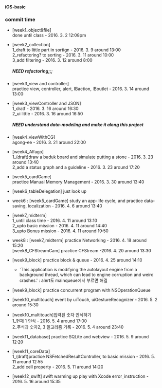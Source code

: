 #### iOS-basic

### commit time
* [week1_object&file]<br />done until class - 2016. 3. 2 12:08pm

* [week2_collection]<br/>1_draft to little part in sortign - 2016. 3. 9 around 13:00 <br />
    2_refactoring? to sorting - 2016. 3. 11 around 10:00<br />
    3_add filtering - 2016. 3. 12 around 8:00 <br/>
    ##### NEED refactoring;;; 

* [week3_view and controller]<br />practice view, controller, alert, IBaction, IBoutlet - 2016. 3. 14 around 13:00

* [week3_viewController and JSON]<br />1_dratf - 2016. 3. 16 around 16:30<br />
    2_ui little - 2016. 3. 16 around 16:50<br />
    ##### NEED  understand data-modeling and make it along this project 

* [week4_viewWithCG]<br />agong-ee - 2016. 3. 21 around 22:00

* [week4_Alfago]<br />1_(draft)draw a baduk board and simulate putting a stone - 2016. 3. 23 around 13:40<br />
	2_add a status graph and a guideline - 2016. 3. 23 around 17:20 <br/>

* [week5_cardGame]<br />practice Manual Memory Management - 2016. 3. 30 around 13:40<br />

* [week6_tableDelegation] just look up

* week6 : [week5_cardGame] study an app-life cycle, and practice data-saving, localization - 2016. 4. 6 around 13:40 <br/>

* [week7_midterm]<br />1_until class time - 2016. 4. 11 around 13:10<br />
	2_upto basic mission - 2016. 4. 11 around 14:40 <br />
	3_upto Bonus mission - 2016. 4. 11 around 19:50 <br />

* week8 : [week7_midterm] practice Networking - 2016. 4. 18 around 15:20<br />
    [week8_CFStreamCam] practice CFStream -2016. 4. 20 around 13:30 

* [week9_block] practice block & queue - 2016. 4. 25 around 14:10<br />
    * 'This application is modifying the autolayout engine from a background thread, which can lead to engine corruption and weird crashes.' : alert도 mainqueue에서 부르면 해결
* [week9_block] practice concurrent program with NSOperationQueue

* [week10_multitouch] event by uiTouch, uiGestureRecognizer - 2016. 5. 2 around 15:30
* [week10_multitouch]입력된 숫자 인식하기 <br />1_현재 1 인식 - 2016. 5. 4 around 17:00<br />2_주석과 숫자2, 3 알고리즘 기록 - 2016. 5. 4 around 23:40 

* [week11_database] practice SQLite and webview - 2016. 5. 9 around 12:20
* [week11_coreData] <br />1_(draft)practice NSFetchedResultController, to basic mission - 2016. 5. 11 around 12:55 <br />2_add cell property - 2016. 5. 11 around 14:20

* [week12_swift] swift warming up play with Xcode error_instruction - 2016. 5. 16 around 15:35
